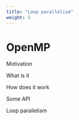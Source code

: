 ```yaml
---
title: "Loop parallelism"
weight: 5
---
```


# OpenMP

Motivation

What is it

How does it work

Some API

Loop parallelism
